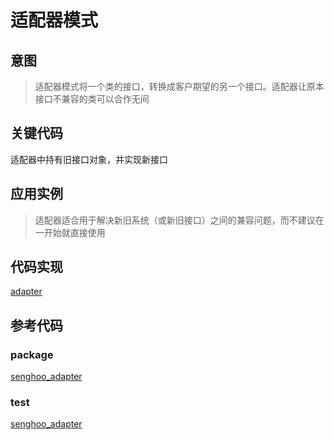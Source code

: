 # 适配器模式 

## 意图

> 适配器模式将一个类的接口，转换成客户期望的另一个接口。适配器让原本接口不兼容的类可以合作无间

## 关键代码

适配器中持有旧接口对象，并实现新接口

## 应用实例

> 适配器适合用于解决新旧系统（或新旧接口）之间的兼容问题，而不建议在一开始就直接使用

## 代码实现

[adapter](/media/adapter/adapter.go ':include :type=code') 

## 参考代码

### package

[senghoo_adapter](/media/senghoo_design_pattern/02_adapter/adapter.go ':include :type=code')

### test

[senghoo_adapter](/media/senghoo_design_pattern/02_adapter/adapter_test.go ':include :type=code')
